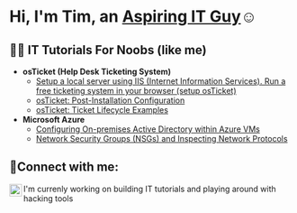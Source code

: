 <h1>Hi, I'm Tim, an <a href="https://www.linkedin.com/in/tim-sherrell-1522581a8/">Aspiring IT Guy</a>☺</h1>

<h2>👨‍💻 IT Tutorials For Noobs (like me)</h2>

- <b>osTicket (Help Desk Ticketing System)</b>
  - [Setup a local server using IIS (Internet Information Services). Run a free ticketing system in your browser (setup osTicket)](https://github.com/timsherrell/osticket-prereqs)
  - [osTicket: Post-Installation Configuration](https://github.com/timsherrell/post-install-config)
  - [osTicket: Ticket Lifecycle Examples](https://github.com/timsherrell/ticket-lifecycle)
- <b>Microsoft Azure</b>
  - [Configuring On-premises Active Directory within Azure VMs](https://github.com/timsherrell/configure-ad)
  - [Network Security Groups (NSGs) and Inspecting Network Protocols](https://github.com/timsherrell/azure-network-protocols)

<h2>🤳Connect with me:</h2>


[<img align="left" alt="Tim | LinkedIn" width="22px" src="https://cdn.jsdelivr.net/npm/simple-icons@v3/icons/linkedin.svg" />][linkedin]

[linkedin]: https://linkedin.com/in/tim-sherrell-1522581a8

<p>I'm currenly working on building IT tutorials and playing around with hacking tools</p>

<!--
**timsherrell/timsherrell** is a ✨ _special_ ✨ repository because its `README.md` (this file) appears on your GitHub profile.
Here are some ideas to get you started:


- 🌱 I’m currently learning ...
- 👯 I’m looking to collaborate on ...
- 🤔 I’m looking for help with ...
- 💬 Ask me about ...
- 📫 How to reach me: ...
- 😄 Pronouns: ...
- ⚡ Fun fact: ...
-->
